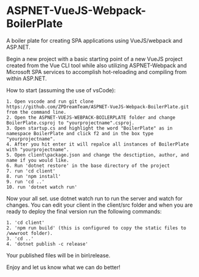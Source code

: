 # ASPNET-VueJS-Webpack-BoilerPlate
A boiler plate for creating SPA applications using VueJS/webpack and ASP.NET.

  Begin a new project with a basic starting point of a new VueJS project created from the Vue CLI tool while also utilizing ASPNET-Webpack and Microsoft SPA services to accomplish hot-reloading and compiling from within ASP.NET.
  
  How to start (assuming the use of vsCode):
    
    1. Open vscode and run git clone https://github.com/ZPDreamTeam/ASPNET-VueJS-Webpack-BoilerPlate.git from the command line.
    2. Open the ASPNET-VUEJS-WEBPACK-BOILERPLATE folder and change BoilerPlate.csproj to "yourprojectname".csproj.
    3. Open startup.cs and highlight the word "BoilerPlate" as in namespace BoilerPlate and click f2 and in the box type "yourprojectname".
    4. After you hit enter it will repalce all instances of BoilerPlate with "yourprojectname".
    5. Open client\package.json and change the desctiption, author, and name if you would like.
    6. Run 'dotnet restore' in the base directory of the project
    7. run 'cd client'
    8. run 'npm install'
    9. run 'cd ..'
    10. run 'dotnet watch run'
    
 Now your all set.  use dotnet watch run to run the server and watch for changes.  You can edit your client in the client/src folder and when you are ready to deploy the final version run the following commands:
 
    1. 'cd client'
    2. 'npm run build' (this is configured to copy the static files to /wwwroot folder).
    3. 'cd ..'
    4. 'dotnet publish -c release'

Your published files will be in bin\release.

Enjoy and let us know what we can do better!
